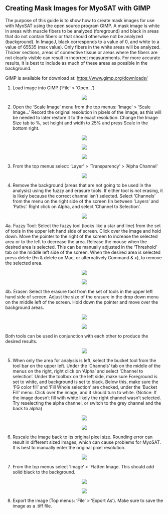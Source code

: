 ## Creating Mask Images for MyoSAT with GIMP



The purpose of this guide is to show how to create mask images for use with MyoSAT using the open source program GIMP. A mask image is white in areas with muscle fibers to be analyzed (foreground) and black in areas that do not contain fibers or that should otherwise not be analyzed (background). In ImageJ, black corresponds to a value of 0, and white to a value of 65535 (max value). Only fibers in the white areas will be analyzed. Thicker sections, areas of connective tissue or areas where the fibers are not clearly visible can result in incorrect measurements. For more accurate results, it is best to include as much of these areas as possible in the background.

GIMP is available for download at: https://www.gimp.org/downloads/

1.	Load image into GIMP (‘File’ > ‘Open...’)
 <p align="center">
  <img src="https://github.com/CheethamLab/MyoSAT_ImageJ_Macro/blob/master/Documentation/img/img_mask_guide/mask_guide_1.jpg" />
</p>

2.	Open the ‘Scale Image’ menu from the top menus: 	‘Image’ > ‘Scale Image...’
Record the original resolution in pixels of the image, as this will be needed to later restore it to the exact resolution. Change the Image Size tab to %, set height and width to 25% and press Scale in the bottom right.

 <p align="center">
  <img src="https://github.com/CheethamLab/MyoSAT_ImageJ_Macro/blob/master/Documentation/img/img_mask_guide/mask_guide_2.jpg" />
 </p>
 
 <p align="center"> 
  <img src="https://github.com/CheethamLab/MyoSAT_ImageJ_Macro/blob/master/Documentation/img/img_mask_guide/mask_guide_3.jpg" />
 </p>
 
 <p align="center"> 
  <img src="https://github.com/CheethamLab/MyoSAT_ImageJ_Macro/blob/master/Documentation/img/img_mask_guide/mask_guide_4.jpg" />
</p> 

3.	From the top menus select: ‘Layer’ > ‘Transparency’ > ‘Alpha Channel’

 <p align="center">
  <img src="https://github.com/CheethamLab/MyoSAT_ImageJ_Macro/blob/master/Documentation/img/img_mask_guide/mask_guide_5.jpg" />
</p>
 
4.	Remove the background (areas that are not going to be used in the analysis) using the fuzzy and erasure tools. If either tool is not erasing, it is likely because the correct channel isn’t selected. Select ‘Channels’ from the menu on the right side of the screen (In between ‘Layers’ and ‘Paths’. Right click on Alpha, and select ‘Channel to Selection’. 

 <p align="center">
  <img src="https://github.com/CheethamLab/MyoSAT_ImageJ_Macro/blob/master/Documentation/img/img_mask_guide/mask_guide_6.jpg" />
</p>

4a. Fuzzy Tool: Select the fuzzy tool (looks like a star and line) from the set of tools in the upper left hand side of screen. Click over the image and hold down. Move the pointer to the right of the screen to increase the selected area or to the left to decrease the area. Release the mouse when the desired area is selected. This can be manually adjusted in the ‘Threshold’ tab on the middle left side of the screen. When the desired area is selected press delete (Fn & delete on Mac, or alternatively Command & x), to remove the selected area. 

 <p align="center">
  <img src="https://github.com/CheethamLab/MyoSAT_ImageJ_Macro/blob/master/Documentation/img/img_mask_guide/icon_wand.jpg" />
</p>


 <p align="center">
  <img src="https://github.com/CheethamLab/MyoSAT_ImageJ_Macro/blob/master/Documentation/img/img_mask_guide/mask_guide_7.jpg" />
</p>

4b. Eraser: Select the erasure tool from the set of tools in the upper left hand side of screen. Adjust the size of the erasure in the drop down menu on the middle left of the screen. Hold down the pointer and move over the background areas.

 <p align="center">
  <img src="https://github.com/CheethamLab/MyoSAT_ImageJ_Macro/blob/master/Documentation/img/img_mask_guide/icon_eraser.jpg" />
</p>

 <p align="center">
  <img src="https://github.com/CheethamLab/MyoSAT_ImageJ_Macro/blob/master/Documentation/img/img_mask_guide/mask_guide_8.jpg" />
</p>

Both tools can be used in conjunction with each other to produce the desired results.

<p align="center">
  <img src="https://github.com/CheethamLab/MyoSAT_ImageJ_Macro/blob/master/Documentation/img/img_mask_guide/mask_guide_9.jpg" />
</p>

5.	When only the area for analysis is left, select the bucket tool from the tool bar on the upper left. Under the ‘Channels’ tab on the middle of the menus on the right, right click on ‘Alpha’ and select ‘Channel to selection’. Under the toolbox on the left side, make sure Foreground is set to white, and background is set to black. Below this, make sure the ‘FG color fill’ and ‘Fill Whole selection’ are checked, under the ‘Bucket Fill’ menu. Click over the image, and it should turn to white. (Notice: If the image doesn’t fill with white likely the right channel wasn’t selected. Try reselecting the alpha channel, or switch to the grey channel and the back to alpha)

<p align="center">
  <img src="https://github.com/CheethamLab/MyoSAT_ImageJ_Macro/blob/master/Documentation/img/img_mask_guide/icon_bucket.jpg" />
</p>

 <p align="center">
  <img src="https://github.com/CheethamLab/MyoSAT_ImageJ_Macro/blob/master/Documentation/img/img_mask_guide/mask_guide_10.jpg" />
</p>

6.	Rescale the image back to its original pixel size. Rounding error can result in different sized images, which can cause problems for MyoSAT. It is best to manually enter the original pixel resolution.

 <p align="center">
  <img src="https://github.com/CheethamLab/MyoSAT_ImageJ_Macro/blob/master/Documentation/img/img_mask_guide/mask_guide_11.jpg" />
</p>

7.	From the top menus select  ‘Image’ > ‘Flatten Image. This should add solid black to the background. 

 <p align="center">
  <img src="https://github.com/CheethamLab/MyoSAT_ImageJ_Macro/blob/master/Documentation/img/img_mask_guide/mask_guide_12.jpg" />
</p>

 <p align="center">
  <img src="https://github.com/CheethamLab/MyoSAT_ImageJ_Macro/blob/master/Documentation/img/img_mask_guide/mask_guide_13.jpg" />
</p>

8.	Export the image (Top menus: ‘File’ > ‘Export As’). Make sure to save the image as a .tiff file.


